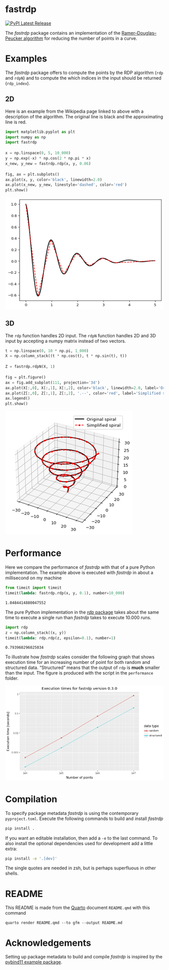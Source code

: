 # fastrdp


<a href="https://pypi.org/project/fastrdp/">
<img src="https://img.shields.io/pypi/v/fastrdp" alt="PyPI Latest Release"/>
</a>

The *fastrdp* package contains an implementation of the
[Ramer–Douglas–Peucker
algorithm](https://en.wikipedia.org/wiki/Ramer%E2%80%93Douglas%E2%80%93Peucker_algorithm)
for reducing the number of points in a curve.

# Examples

The *fastrdp* package offers to compute the points by the RDP algorithm
(`rdp` and `rdpN`) and to compute the which indices in the input should
be returned (`rdp_index`).

## 2D

Here is an example from the Wikipedia page linked to above with a
description of the algorithm. The original line is black and the
approximating line is red.

``` python
import matplotlib.pyplot as plt
import numpy as np
import fastrdp

x = np.linspace(0, 5, 10_000)
y = np.exp(-x) * np.cos(2 * np.pi * x)
x_new, y_new = fastrdp.rdp(x, y, 0.06)

fig, ax = plt.subplots()
ax.plot(x, y, color='black', linewidth=2.0)
ax.plot(x_new, y_new, linestyle='dashed', color='red')
plt.show()
```

![](README_files/figure-commonmark/cell-2-output-1.png)

## 3D

The `rdp` function handles 2D input. The `rdpN` function handles 2D and
3D input by accepting a numpy matrix instead of two vectors.

``` python
t = np.linspace(0, 10 * np.pi, 1_000)
X = np.column_stack((t * np.cos(t), t * np.sin(t), t))

Z = fastrdp.rdpN(X, 1)

fig = plt.figure()
ax = fig.add_subplot(111, projection='3d')
ax.plot(X[:,0], X[:,1], X[:,2], color='black', linewidth=2.0, label='Original spiral')
ax.plot(Z[:,0], Z[:,1], Z[:,2], '.--', color='red', label='Simplified spiral')
ax.legend()
plt.show()
```

![](README_files/figure-commonmark/cell-3-output-1.png)

# Performance

Here we compare the performance of *fastrdp* with that of a pure Python
implementation. The example above is executed with *fastrdp* in about a
millisecond on my machine

``` python
from timeit import timeit
timeit(lambda: fastrdp.rdp(x, y, 0.1), number=10_000)
```

    1.0484414880047552

The pure Python implementation in the [*rdp*
package](https://pypi.org/project/rdp) takes about the same time to
execute a single run than *fastrdp* takes to execute 10.000 runs.

``` python
import rdp
z = np.column_stack((x, y))
timeit(lambda: rdp.rdp(z, epsilon=0.1), number=1)
```

    0.793960296025034

To illustrate how *fastrdp* scales consider the following graph that
shows execution time for an increasing number of point for both random
and structured data. “Structured” means that the output of `rdp` is
**much** smaller than the input. The figure is produced with the script
in the `performance` folder.

![](performance/performance.png)

# Compilation

To specify package metadata *fastrdp* is using the contemporary
`pyproject.toml`. Execute the following commands to build and install
*fastrdp*

``` bash
pip install .
```

If you want an editable installation, then add a `-e` to the last
command. To also install the optional dependencies used for development
add a little extra:

``` bash
pip install -e '.[dev]'
```

The single quotes are needed in zsh, but is perhaps superfluous in other
shells.

# README

This README is made from the [Quarto](https://quarto.org) document
`README.qmd` with this command

``` {bash}
quarto render README.qmd --to gfm --output README.md
```

# Acknowledgements

Setting up package metadata to build and compile *fastrdp* is inspired
by the [pybind11 example
package](https://github.com/pybind/python_example).
